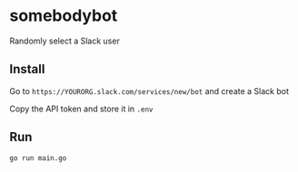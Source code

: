 # somebodybot
Randomly select a Slack user

## Install
Go to `https://YOURORG.slack.com/services/new/bot` and create a Slack bot

Copy the API token and store it in `.env`

## Run
```shell
go run main.go
```

